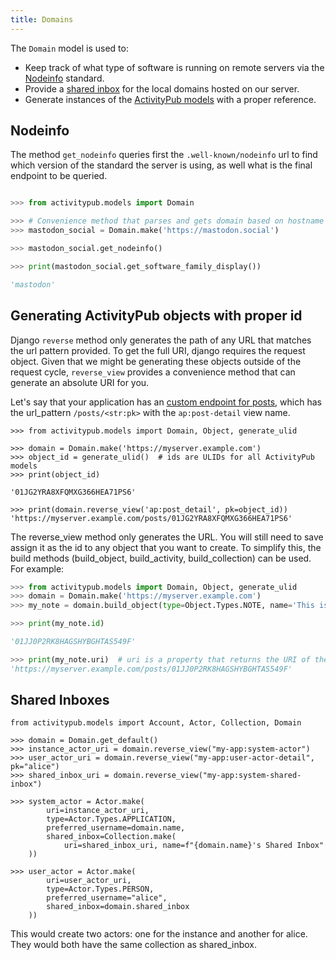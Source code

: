 ```yaml
---
title: Domains
---
```


The `Domain` model is used to:

 - Keep track of what type of software is running on remote servers
   via the [Nodeinfo](https://nodeinfo.diaspora.software/) standard.
 - Provide a [shared
   inbox](https://w3c.github.io/activitypub/#shared-inbox-delivery)
   for the local domains hosted on our server.
 - Generate instances of the [ActivityPub models](./activitypub) with
   a proper reference.

## Nodeinfo

The method `get_nodeinfo` queries first the `.well-known/nodeinfo`
url to find which version of the standard the server is using, as well
what is the final endpoint to be queried.

```python

>>> from activitypub.models import Domain

>>> # Convenience method that parses and gets domain based on hostname
>>> mastodon_social = Domain.make('https://mastodon.social')

>>> mastodon_social.get_nodeinfo()

>>> print(mastodon_social.get_software_family_display())

'mastodon'

```


## Generating ActivityPub objects with proper id

Django `reverse` method only generates the path of any URL that
matches the url pattern provided. To get the full URI, django requires
the request object. Given that we might be generating these objects
outside of the request cycle, `reverse_view` provides a convenience
method that can generate an absolute URI for you.

Let's say that your application has an [custom endpoint for
posts](./application_settings), which has the url_pattern
`/posts/<str:pk>` with the `ap:post-detail` view name.

```
>>> from activitypub.models import Domain, Object, generate_ulid

>>> domain = Domain.make('https://myserver.example.com')
>>> object_id = generate_ulid()  # ids are ULIDs for all ActivityPub models
>>> print(object_id)

'01JG2YRA8XFQMXG366HEA71PS6'

>>> print(domain.reverse_view('ap:post_detail', pk=object_id))
'https://myserver.example.com/posts/01JG2YRA8XFQMXG366HEA71PS6'
```

The reverse_view method only generates the URL. You will still need to
save assign it as the id to any object that you want to create. To
simplify this, the build methods (build_object, build_activity,
build_collection) can be used. For example:


```python
>>> from activitypub.models import Domain, Object, generate_ulid
>>> domain = Domain.make('https://myserver.example.com')
>>> my_note = domain.build_object(type=Object.Types.NOTE, name='This is a test note', id=object_id)

>>> print(my_note.id)

'01JJ0P2RK8HAGSHYBGHTAS549F'

>>> print(my_note.uri)  # uri is a property that returns the URI of the associated reference
'https://myserver.example.com/posts/01JJ0P2RK8HAGSHYBGHTAS549F'

```


## Shared Inboxes

```
from activitypub.models import Account, Actor, Collection, Domain

>>> domain = Domain.get_default()
>>> instance_actor_uri = domain.reverse_view("my-app:system-actor")
>>> user_actor_uri = domain.reverse_view("my-app:user-actor-detail", pk="alice")
>>> shared_inbox_uri = domain.reverse_view("my-app:system-shared-inbox")

>>> system_actor = Actor.make(
        uri=instance_actor_uri,
        type=Actor.Types.APPLICATION,
        preferred_username=domain.name,
        shared_inbox=Collection.make(
            uri=shared_inbox_uri, name=f"{domain.name}'s Shared Inbox"
    ))

>>> user_actor = Actor.make(
        uri=user_actor_uri,
        type=Actor.Types.PERSON,
        preferred_username="alice",
        shared_inbox=domain.shared_inbox
    ))

```


This would create two actors: one for the instance and another for
alice. They would both have the same collection as shared_inbox.
